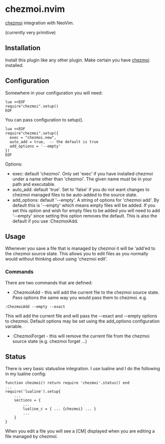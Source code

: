 # chezmoi.nvim

[chezmoi](https://github.com/twpayne/chezmoi) integration with NeoVim.

(currently very primitive)

## Installation

Install this plugin like any other plugin. Make certain you have [chezmoi](https://github.com/twpayne/chezmoi) 
installed.

## Configuration

Somewhere in your configuration you will need:
```
lua <<EOF
require"chezmoi".setup()
EOF
```
You can pass configuration to setup().
```
lua <<EOF
require"chezmoi".setup({
  exec = "chezmoi.new",
  auto_add = true,  -- the default is true
  add_options = '--empty'
})
EOF
```
Options:
* exec: default 'chezmoi'. Only set 'exec' if you have installed chezmoi under a name other than 'chezmoi'. The given name must be in your path and executable.
* auto_add: default 'true'. Set to 'false' if you do not want changes to chezmoi managed files to be auto-added to the
  source state.
* add_options: default '--empty'. A string of options for 'chezmoi add'. By default this is '--empty' which means empty
  files will be added. If you set this option and wish for empty files to be added you will need to add '--empty' since
  setting this option removes the default. This is also the default if you use :ChezmoiAdd.

## Usage

Whenever you save a file that is managed by chezmoi it will be 'add'ed to the chezmoi
source state. This allows you to edit files as you normally would without thinking about 
using 'chezmoi edit'. 

### Commands

There are two commands that are defined:
* :ChezmoiAdd - this will add the current file to the chezmoi source state. Pass options the same way you would pass
  them to chezmoi. e.g.
```
:ChezmoiAdd --empty --exact
```
  This will add the current file and will pass the --exact and --empty options to chezmoi. Default options may be set
  using the add_options configuration variable.
* :ChezmoiForget - this will remove the current file from the chezmoi source state (e.g. chezmoi forget ...)

## Status

There is very basic statusline integration. I use lualine and I do the following in my lualine 
config:
```
function chezmoi() return require 'chezmoi'.status() end
...
require('lualine').setup{
    ...
    sections = {
        ...
        lualine_c = { ... {chezmoi} ... }
        ...
    }
}
```
When you edit a file you will see a [CM] displayed when you are editing a file managed by chezmoi.
